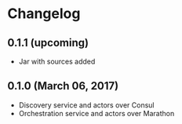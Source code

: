 # Changelog

## 0.1.1 (upcoming)

* Jar with sources added

## 0.1.0 (March 06, 2017)

* Discovery service and actors over Consul
* Orchestration service and actors over Marathon
